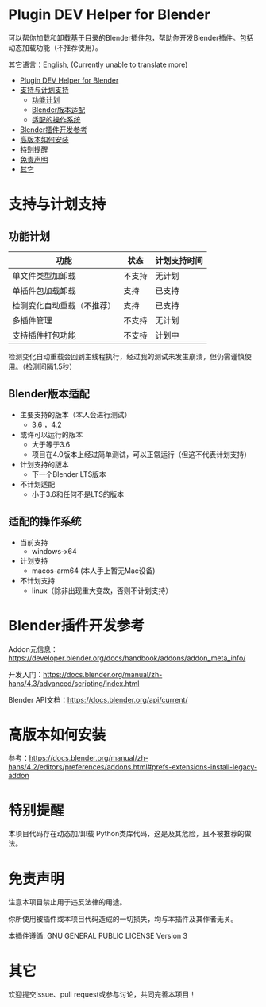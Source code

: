 # Plugin DEV Helper for Blender

可以帮你加载和卸载基于目录的Blender插件包，帮助你开发Blender插件。包括动态加载功能（不推荐使用）。

其它语言：[English](README.md), (Currently unable to translate more)

<!-- TOC -->
* [Plugin DEV Helper for Blender](#plugin-dev-helper-for-blender)
* [支持与计划支持](#支持与计划支持)
  * [功能计划](#功能计划)
  * [Blender版本适配](#blender版本适配)
  * [适配的操作系统](#适配的操作系统)
* [Blender插件开发参考](#blender插件开发参考)
* [高版本如何安装](#高版本如何安装)
* [特别提醒](#特别提醒)
* [免责声明](#免责声明)
* [其它](#其它)
<!-- TOC -->

# 支持与计划支持

## 功能计划

| 功能            | 状态  | 计划支持时间 |
|---------------|-----|--------|
| 单文件类型加卸载      | 不支持 | 无计划    |
| 单插件包加载卸载      | 支持  | 已支持    | 
| 检测变化自动重载（不推荐） | 支持  | 已支持    |
| 多插件管理         | 不支持 | 无计划    |
| 支持插件打包功能      | 不支持 | 计划中    |

检测变化自动重载会回到主线程执行，经过我的测试未发生崩溃，但仍需谨慎使用。（检测间隔1.5秒）

## Blender版本适配

- 主要支持的版本（本人会进行测试）
    - 3.6 ，4.2
- 或许可以运行的版本
    - 大于等于3.6
    - 项目在4.0版本上经过简单测试，可以正常运行（但这不代表计划支持）
- 计划支持的版本
    - 下一个Blender LTS版本
- 不计划适配
    - 小于3.6和任何不是LTS的版本

## 适配的操作系统

- 当前支持
    - windows-x64
- 计划支持
    - macos-arm64 (本人手上暂无Mac设备)
- 不计划支持
    - linux（除非出现重大变故，否则不计划支持）

# Blender插件开发参考

Addon元信息：https://developer.blender.org/docs/handbook/addons/addon_meta_info/

开发入门：https://docs.blender.org/manual/zh-hans/4.3/advanced/scripting/index.html

Blender API文档：https://docs.blender.org/api/current/

# 高版本如何安装

参考：https://docs.blender.org/manual/zh-hans/4.2/editors/preferences/addons.html#prefs-extensions-install-legacy-addon

# 特别提醒

本项目代码存在动态加/卸载 Python类库代码，这是及其危险，且不被推荐的做法。

# 免责声明

注意本项目禁止用于违反法律的用途。

你所使用被插件或本项目代码造成的一切损失，均与本插件及其作者无关。

本插件遵循: GNU GENERAL PUBLIC LICENSE Version 3

# 其它

欢迎提交issue、pull request或参与讨论，共同完善本项目！